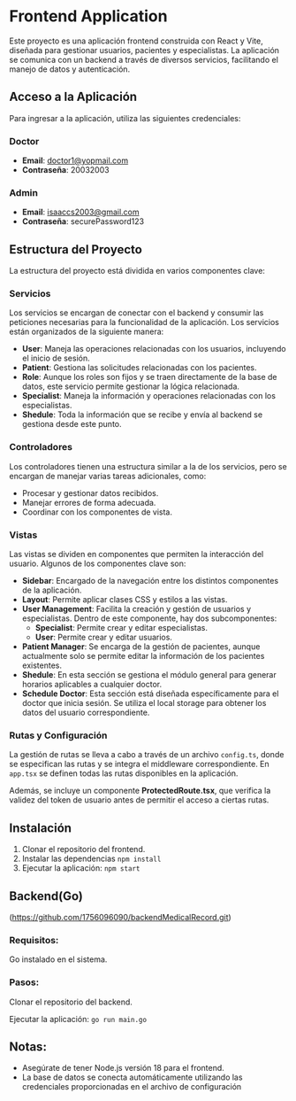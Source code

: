 # Frontend Application

Este proyecto es una aplicación frontend construida con React y Vite, diseñada para gestionar usuarios, pacientes y especialistas. La aplicación se comunica con un backend a través de diversos servicios, facilitando el manejo de datos y autenticación.
## Acceso a la Aplicación

Para ingresar a la aplicación, utiliza las siguientes credenciales:

### Doctor
- **Email**: doctor1@yopmail.com
- **Contraseña**: 20032003

### Admin
- **Email**: isaaccs2003@gmail.com
- **Contraseña**: securePassword123

## 

## Estructura del Proyecto

La estructura del proyecto está dividida en varios componentes clave:

### Servicios

Los servicios se encargan de conectar con el backend y consumir las peticiones necesarias para la funcionalidad de la aplicación. Los servicios están organizados de la siguiente manera:

- **User**: Maneja las operaciones relacionadas con los usuarios, incluyendo el inicio de sesión.
- **Patient**: Gestiona las solicitudes relacionadas con los pacientes.
- **Role**: Aunque los roles son fijos y se traen directamente de la base de datos, este servicio permite gestionar la lógica relacionada.
- **Specialist**: Maneja la información y operaciones relacionadas con los especialistas.
- **Shedule**: Toda la información que se recibe y envía al backend se gestiona desde este punto.

### Controladores

Los controladores tienen una estructura similar a la de los servicios, pero se encargan de manejar varias tareas adicionales, como:

- Procesar y gestionar datos recibidos.
- Manejar errores de forma adecuada.
- Coordinar con los componentes de vista.

### Vistas

Las vistas se dividen en componentes que permiten la interacción del usuario. Algunos de los componentes clave son:

- **Sidebar**: Encargado de la navegación entre los distintos componentes de la aplicación.
- **Layout**: Permite aplicar clases CSS y estilos a las vistas.
- **User Management**: Facilita la creación y gestión de usuarios y especialistas. Dentro de este componente, hay dos subcomponentes:
  - **Specialist**: Permite crear y editar especialistas.
  - **User**: Permite crear y editar usuarios.
- **Patient Manager**: Se encarga de la gestión de pacientes, aunque actualmente solo se permite editar la información de los pacientes existentes.
- **Shedule**: En esta sección se gestiona el módulo general para generar horarios aplicables a cualquier doctor.
- **Schedule Doctor**: Esta sección está diseñada específicamente para el doctor que inicia sesión. Se utiliza el local storage para obtener los datos del usuario correspondiente.


### Rutas y Configuración

La gestión de rutas se lleva a cabo a través de un archivo `config.ts`, donde se especifican las rutas y se integra el middleware correspondiente. En `app.tsx` se definen todas las rutas disponibles en la aplicación.

Además, se incluye un componente **ProtectedRoute.tsx**, que verifica la validez del token de usuario antes de permitir el acceso a ciertas rutas.

## Instalación

1. Clonar el repositorio del frontend.
2. Instalar las dependencias
   `npm install`
3. Ejecutar la aplicación:
 `npm start`


## Backend(Go)
(https://github.com/1756096090/backendMedicalRecord.git)

### Requisitos:
Go instalado en el sistema.
### Pasos:
Clonar el repositorio del backend.

Ejecutar la aplicación:
`go run main.go`
## Notas:
- Asegúrate de tener Node.js versión 18 para el frontend.
- La base de datos se conecta automáticamente utilizando las credenciales proporcionadas en el archivo de configuración
